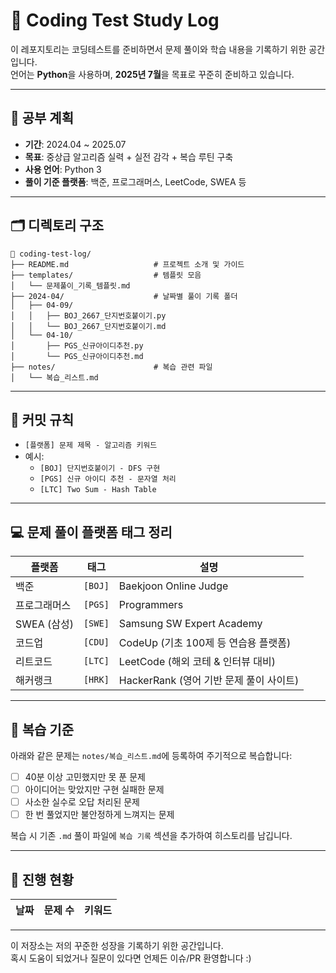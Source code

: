 # 🧠 Coding Test Study Log

이 레포지토리는 코딩테스트를 준비하면서 문제 풀이와 학습 내용을 기록하기 위한 공간입니다.  
언어는 **Python**을 사용하며, **2025년 7월**을 목표로 꾸준히 준비하고 있습니다.

___

## 📅 공부 계획

- **기간**: 2024.04 ~ 2025.07
- **목표**: 중상급 알고리즘 실력 + 실전 감각 + 복습 루틴 구축
- **사용 언어**: Python 3
- **풀이 기준 플랫폼**: 백준, 프로그래머스, LeetCode, SWEA 등



---

## 🗂 디렉토리 구조
```
📂 coding-test-log/
├── README.md                   # 프로젝트 소개 및 가이드
├── templates/                  # 템플릿 모음
│   └── 문제풀이_기록_템플릿.md
├── 2024-04/                    # 날짜별 풀이 기록 폴더
│   ├── 04-09/
│   │   ├── BOJ_2667_단지번호붙이기.py
│   │   └── BOJ_2667_단지번호붙이기.md
│   └── 04-10/
│       ├── PGS_신규아이디추천.py
│       └── PGS_신규아이디추천.md
├── notes/                      # 복습 관련 파일
│   └── 복습_리스트.md
```
---

## 🧩 커밋 규칙

- `[플랫폼] 문제 제목 - 알고리즘 키워드`
- 예시:
  - `[BOJ] 단지번호붙이기 - DFS 구현`
  - `[PGS] 신규 아이디 추천 - 문자열 처리`
  - `[LTC] Two Sum - Hash Table`

---

## 💻 문제 풀이 플랫폼 태그 정리

| 플랫폼        | 태그    | 설명 |
|---------------|---------|------------------------------------------|
| 백준          | `[BOJ]` | Baekjoon Online Judge                   |
| 프로그래머스  | `[PGS]` | Programmers                             |
| SWEA (삼성)   | `[SWE]` | Samsung SW Expert Academy               |
| 코드업        | `[CDU]` | CodeUp (기초 100제 등 연습용 플랫폼)    |
| 리트코드      | `[LTC]` | LeetCode (해외 코테 & 인터뷰 대비)     |
| 해커랭크      | `[HRK]` | HackerRank (영어 기반 문제 풀이 사이트) |


---

## 🔁 복습 기준

아래와 같은 문제는 `notes/복습_리스트.md`에 등록하여 주기적으로 복습합니다:

- [ ] 40분 이상 고민했지만 못 푼 문제
- [ ] 아이디어는 맞았지만 구현 실패한 문제
- [ ] 사소한 실수로 오답 처리된 문제
- [ ] 한 번 풀었지만 불안정하게 느껴지는 문제

복습 시 기존 `.md` 풀이 파일에 `복습 기록` 섹션을 추가하여 히스토리를 남깁니다.

---

## 🚀 진행 현황

| 날짜 | 문제 수 | 키워드 |
|------|---------|--------|


---

이 저장소는 저의 꾸준한 성장을 기록하기 위한 공간입니다.  
혹시 도움이 되었거나 질문이 있다면 언제든 이슈/PR 환영합니다 :)
